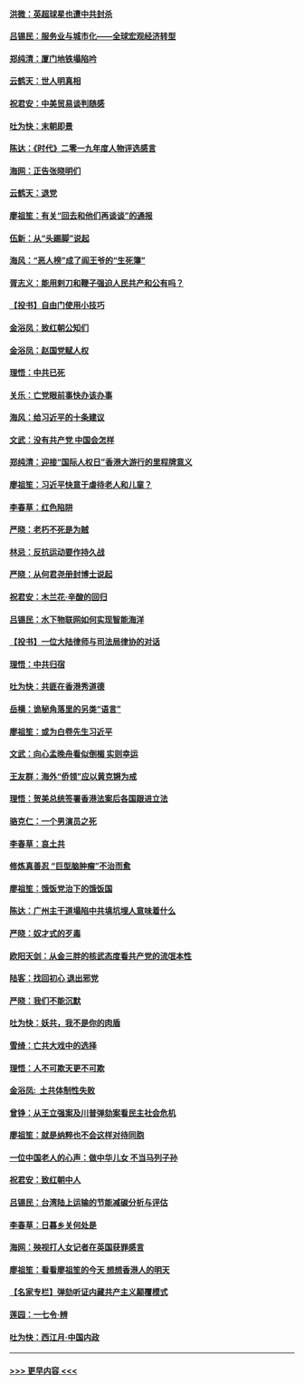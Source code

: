 #### [洪微：英超球星也遭中共封杀](../pages/nsc993/n11727243.md?t=12180411) 
#### [吕锡民：服务业与城市化——全球宏观经济转型](../pages/nsc993/n11725845.md?t=12180411) 
#### [郑纯清：厦门地铁塌陷吟](../pages/nsc993/n11725813.md?t=12180411) 
#### [云鹤天：世人明真相](../pages/nsc993/n11725621.md?t=12180411) 
#### [祝君安：中美贸易谈判随感](../pages/nsc993/n11725609.md?t=12180411) 
#### [吐为快：末朝即景](../pages/nsc993/n11723365.md?t=12180411) 
#### [陈达：《时代》二零一九年度人物评选感言](../pages/nsc993/n11723337.md?t=12180411) 
#### [海网：正告张晓明们](../pages/nsc993/n11723228.md?t=12180411) 
#### [云鹤天：退党](../pages/nsc993/n11723056.md?t=12180411) 
#### [廖祖笙：有关“回去和他们再谈谈”的通报](../pages/nsc993/n11722442.md?t=12180411) 
#### [伍新：从“头踢脚”说起](../pages/nsc993/n11722429.md?t=12180411) 
#### [海风：“恶人榜”成了阎王爷的“生死簿”](../pages/nsc993/n11722272.md?t=12180411) 
#### [胥志义：能用剌刀和鞭子强迫人民共产和公有吗？](../pages/nsc993/n11720569.md?t=12180411) 
#### [【投书】自由门使用小技巧](../pages/nsc993/n11720180.md?t=12180411) 
#### [金浴凤：致红朝公知们](../pages/nsc993/n11720563.md?t=12180411) 
#### [金浴凤：赵国党赋人权](../pages/nsc993/n11720533.md?t=12180411) 
#### [理悟：中共已死](../pages/nsc993/n11720233.md?t=12180411) 
#### [关乐：亡党眼前事快办该办事](../pages/nsc993/n11719160.md?t=12180411) 
#### [海风：给习近平的十条建议](../pages/nsc993/n11717616.md?t=12180411) 
#### [文武：没有共产党 中国会怎样](../pages/nsc993/n11717584.md?t=12180411) 
#### [郑纯清：迎接“国际人权日”香港大游行的里程牌意义](../pages/nsc993/n11717417.md?t=12180411) 
#### [廖祖笙：习近平快意于虐待老人和儿童？](../pages/nsc993/n11715313.md?t=12180411) 
#### [李春草：红色陷阱](../pages/nsc993/n11715029.md?t=12180411) 
#### [严晓：老朽不死是为贼](../pages/nsc993/n11712910.md?t=12180411) 
#### [林忌：反抗运动要作持久战](../pages/nsc993/n11712623.md?t=12180411) 
#### [严晓：从何君尧册封博士说起](../pages/nsc993/n11712465.md?t=12180411) 
#### [祝君安：木兰花·辛酸的回归](../pages/nsc993/n11712381.md?t=12180411) 
#### [吕锡民：水下物联网如何实现智能海洋](../pages/nsc993/n11711158.md?t=12180411) 
#### [【投书】一位大陆律师与司法局律协的对话](../pages/nsc993/n11709675.md?t=12180411) 
#### [理悟：中共归宿](../pages/nsc993/n11710059.md?t=12180411) 
#### [吐为快：共匪在香港秀道德](../pages/nsc993/n11709979.md?t=12180411) 
#### [岳横：诡秘角落里的另类“语言”](../pages/nsc993/n11709792.md?t=12180411) 
#### [廖祖笙：或为白卷先生习近平](../pages/nsc993/n11708330.md?t=12180411) 
#### [文武：向心孟晚舟看似倒楣 实则幸运](../pages/nsc993/n11708236.md?t=12180411) 
#### [王友群：海外“侨领”应以黄克锵为戒](../pages/nsc993/n11706176.md?t=12180411) 
#### [理悟：贺美总统签署香港法案后各国跟进立法](../pages/nsc993/n11706853.md?t=12180411) 
#### [骆克仁：一个男演员之死](../pages/nsc993/n11706677.md?t=12180411) 
#### [李春草：哀土共](../pages/nsc993/n11706255.md?t=12180411) 
#### [修炼真善忍 “巨型脑肿瘤”不治而愈](../pages/nsc993/n11705340.md?t=12180411) 
#### [廖祖笙：饿饭党治下的饿饭国](../pages/nsc993/n11705085.md?t=12180411) 
#### [陈达：广州主干道塌陷中共填坑埋人意味着什么](../pages/nsc993/n11705046.md?t=12180411) 
#### [严晓：奴才式的歹毒](../pages/nsc993/n11704826.md?t=12180411) 
#### [欧阳天剑：从金三胖的核武态度看共产党的流氓本性](../pages/nsc993/n11702238.md?t=12180411) 
#### [陆客：找回初心 退出邪党](../pages/nsc993/n11702213.md?t=12180411) 
#### [严晓：我们不能沉默](../pages/nsc993/n11702110.md?t=12180411) 
#### [吐为快：妖共，我不是你的肉盾](../pages/nsc993/n11701366.md?t=12180411) 
#### [雪绮：亡共大戏中的选择](../pages/nsc993/n11699922.md?t=12180411) 
#### [理悟：人不可欺天更不可欺](../pages/nsc993/n11699657.md?t=12180411) 
#### [金浴凤:  土共体制性失败](../pages/nsc993/n11699361.md?t=12180411) 
#### [曾铮：从王立强案及川普弹劾案看民主社会危机](../pages/nsc993/n11699318.md?t=12180411) 
#### [廖祖笙：就是纳粹也不会这样对待同胞](../pages/nsc993/n11697658.md?t=12180411) 
#### [一位中国老人的心声：做中华儿女 不当马列子孙](../pages/nsc993/n11697525.md?t=12180411) 
#### [祝君安：致红朝中人](../pages/nsc993/n11697518.md?t=12180411) 
#### [吕锡民：台湾陆上运输的节能减碳分析与评估](../pages/nsc993/n11694983.md?t=12180411) 
#### [李春草：日暮乡关何处是](../pages/nsc993/n11694805.md?t=12180411) 
#### [海网：殃视打人女记者在英国获罪感言](../pages/nsc993/n11693832.md?t=12180411) 
#### [廖祖笙：看看廖祖笙的今天 想想香港人的明天](../pages/nsc993/n11693707.md?t=12180411) 
#### [【名家专栏】弹劾听证内藏共产主义颠覆模式](../pages/nsc993/n11693563.md?t=12180411) 
#### [莲园：一七令‧辨](../pages/nsc993/n11692558.md?t=12180411) 
#### [吐为快：西江月·中国内政](../pages/nsc993/n11692071.md?t=12180411) 

----
#### [ >>> 更早内容 <<< ](../indexes/nsc993-earlier.md)
